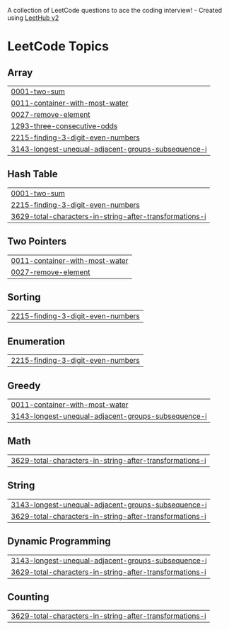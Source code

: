 A collection of LeetCode questions to ace the coding interview! - Created using [LeetHub v2](https://github.com/arunbhardwaj/LeetHub-2.0)
<!---LeetCode Topics Start-->
# LeetCode Topics
## Array
|  |
| ------- |
| [0001-two-sum](https://github.com/Riya-l209/Leet/tree/master/0001-two-sum) |
| [0011-container-with-most-water](https://github.com/Riya-l209/Leet/tree/master/0011-container-with-most-water) |
| [0027-remove-element](https://github.com/Riya-l209/Leet/tree/master/0027-remove-element) |
| [1293-three-consecutive-odds](https://github.com/Riya-l209/Leet/tree/master/1293-three-consecutive-odds) |
| [2215-finding-3-digit-even-numbers](https://github.com/Riya-l209/Leet/tree/master/2215-finding-3-digit-even-numbers) |
| [3143-longest-unequal-adjacent-groups-subsequence-i](https://github.com/Riya-l209/Leet/tree/master/3143-longest-unequal-adjacent-groups-subsequence-i) |
## Hash Table
|  |
| ------- |
| [0001-two-sum](https://github.com/Riya-l209/Leet/tree/master/0001-two-sum) |
| [2215-finding-3-digit-even-numbers](https://github.com/Riya-l209/Leet/tree/master/2215-finding-3-digit-even-numbers) |
| [3629-total-characters-in-string-after-transformations-i](https://github.com/Riya-l209/Leet/tree/master/3629-total-characters-in-string-after-transformations-i) |
## Two Pointers
|  |
| ------- |
| [0011-container-with-most-water](https://github.com/Riya-l209/Leet/tree/master/0011-container-with-most-water) |
| [0027-remove-element](https://github.com/Riya-l209/Leet/tree/master/0027-remove-element) |
## Sorting
|  |
| ------- |
| [2215-finding-3-digit-even-numbers](https://github.com/Riya-l209/Leet/tree/master/2215-finding-3-digit-even-numbers) |
## Enumeration
|  |
| ------- |
| [2215-finding-3-digit-even-numbers](https://github.com/Riya-l209/Leet/tree/master/2215-finding-3-digit-even-numbers) |
## Greedy
|  |
| ------- |
| [0011-container-with-most-water](https://github.com/Riya-l209/Leet/tree/master/0011-container-with-most-water) |
| [3143-longest-unequal-adjacent-groups-subsequence-i](https://github.com/Riya-l209/Leet/tree/master/3143-longest-unequal-adjacent-groups-subsequence-i) |
## Math
|  |
| ------- |
| [3629-total-characters-in-string-after-transformations-i](https://github.com/Riya-l209/Leet/tree/master/3629-total-characters-in-string-after-transformations-i) |
## String
|  |
| ------- |
| [3143-longest-unequal-adjacent-groups-subsequence-i](https://github.com/Riya-l209/Leet/tree/master/3143-longest-unequal-adjacent-groups-subsequence-i) |
| [3629-total-characters-in-string-after-transformations-i](https://github.com/Riya-l209/Leet/tree/master/3629-total-characters-in-string-after-transformations-i) |
## Dynamic Programming
|  |
| ------- |
| [3143-longest-unequal-adjacent-groups-subsequence-i](https://github.com/Riya-l209/Leet/tree/master/3143-longest-unequal-adjacent-groups-subsequence-i) |
| [3629-total-characters-in-string-after-transformations-i](https://github.com/Riya-l209/Leet/tree/master/3629-total-characters-in-string-after-transformations-i) |
## Counting
|  |
| ------- |
| [3629-total-characters-in-string-after-transformations-i](https://github.com/Riya-l209/Leet/tree/master/3629-total-characters-in-string-after-transformations-i) |
<!---LeetCode Topics End-->